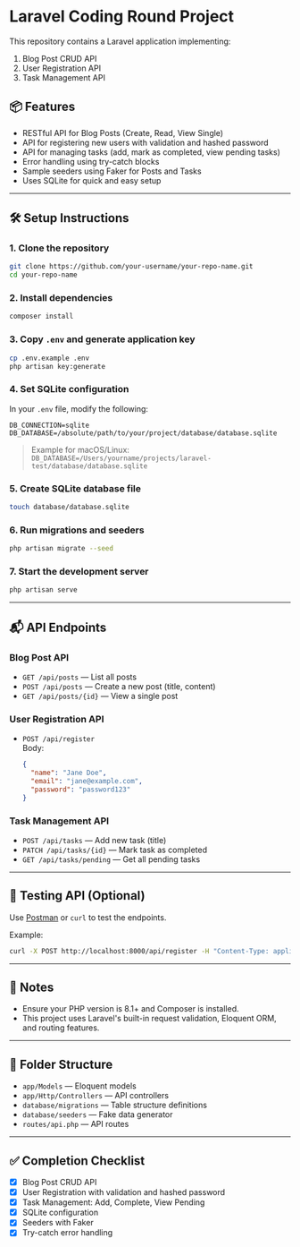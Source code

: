 # Laravel Coding Round Project

This repository contains a Laravel application implementing:

1. Blog Post CRUD API
2. User Registration API
3. Task Management API

## 📦 Features

- RESTful API for Blog Posts (Create, Read, View Single)
- API for registering new users with validation and hashed password
- API for managing tasks (add, mark as completed, view pending tasks)
- Error handling using try-catch blocks
- Sample seeders using Faker for Posts and Tasks
- Uses SQLite for quick and easy setup

---

## 🛠 Setup Instructions

### 1. Clone the repository

```bash
git clone https://github.com/your-username/your-repo-name.git
cd your-repo-name
```

### 2. Install dependencies

```bash
composer install
```

### 3. Copy `.env` and generate application key

```bash
cp .env.example .env
php artisan key:generate
```

### 4. Set SQLite configuration

In your `.env` file, modify the following:

```
DB_CONNECTION=sqlite
DB_DATABASE=/absolute/path/to/your/project/database/database.sqlite
```

> Example for macOS/Linux:
> `DB_DATABASE=/Users/yourname/projects/laravel-test/database/database.sqlite`

### 5. Create SQLite database file

```bash
touch database/database.sqlite
```

### 6. Run migrations and seeders

```bash
php artisan migrate --seed
```

### 7. Start the development server

```bash
php artisan serve
```

---

## 📬 API Endpoints

### Blog Post API

- `GET /api/posts` — List all posts
- `POST /api/posts` — Create a new post (title, content)
- `GET /api/posts/{id}` — View a single post

### User Registration API

- `POST /api/register`  
  Body:
  ```json
  {
    "name": "Jane Doe",
    "email": "jane@example.com",
    "password": "password123"
  }
  ```

### Task Management API

- `POST /api/tasks` — Add new task (title)
- `PATCH /api/tasks/{id}` — Mark task as completed
- `GET /api/tasks/pending` — Get all pending tasks

---

## 🧪 Testing API (Optional)

Use [Postman](https://www.postman.com/) or `curl` to test the endpoints.

Example:

```bash
curl -X POST http://localhost:8000/api/register -H "Content-Type: application/json" -d '{"name":"Test User", "email":"test@example.com", "password":"password123"}'
```

---

## 📝 Notes

- Ensure your PHP version is 8.1+ and Composer is installed.
- This project uses Laravel's built-in request validation, Eloquent ORM, and routing features.

---

## 📂 Folder Structure

- `app/Models` — Eloquent models
- `app/Http/Controllers` — API controllers
- `database/migrations` — Table structure definitions
- `database/seeders` — Fake data generator
- `routes/api.php` — API routes

---

## ✅ Completion Checklist

- [x] Blog Post CRUD API
- [x] User Registration with validation and hashed password
- [x] Task Management: Add, Complete, View Pending
- [x] SQLite configuration
- [x] Seeders with Faker
- [x] Try-catch error handling

